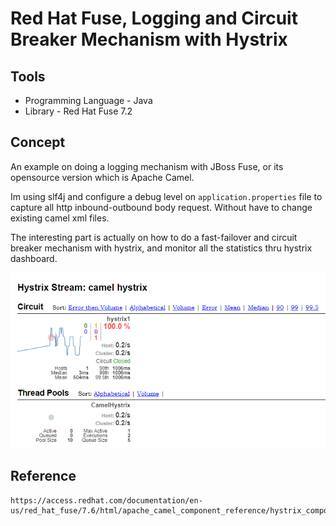 Red Hat Fuse, Logging and Circuit Breaker Mechanism with Hystrix
===================

Tools
-------------------
* Programming Language - Java
* Library - Red Hat Fuse 7.2

Concept 
-------------------
An example on doing a logging mechanism with JBoss Fuse, or its opensource version which is Apache Camel. 

Im using slf4j and configure a debug level on `application.properties` file to capture all http inbound-outbound body request. Without have to change existing camel xml files.

The interesting part is actually on how to do a fast-failover and circuit breaker mechanism with hystrix, and monitor all the statistics thru hystrix dashboard.

![Hystrix Dashboard](hystrix01.png)

Reference 
-------------------
```
https://access.redhat.com/documentation/en-us/red_hat_fuse/7.6/html/apache_camel_component_reference/hystrix_component
```